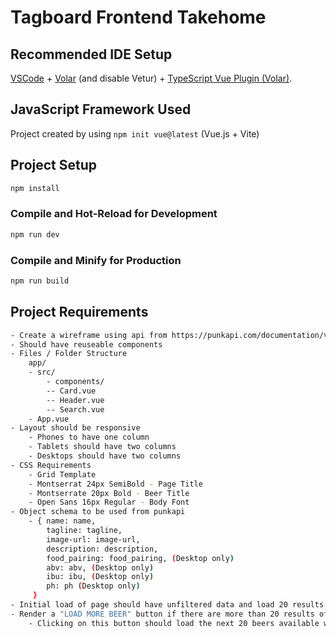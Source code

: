 # Tagboard Frontend Takehome

## Recommended IDE Setup

[VSCode](https://code.visualstudio.com/) + [Volar](https://marketplace.visualstudio.com/items?itemName=Vue.volar) (and disable Vetur) + [TypeScript Vue Plugin (Volar)](https://marketplace.visualstudio.com/items?itemName=Vue.vscode-typescript-vue-plugin).

## JavaScript Framework Used
Project created by using `npm init vue@latest` (Vue.js + Vite)

## Project Setup

```sh
npm install
```

### Compile and Hot-Reload for Development

```sh
npm run dev
```

### Compile and Minify for Production

```sh
npm run build
```

## Project Requirements 
```sh
- Create a wireframe using api from https://punkapi.com/documentation/v2
- Should have reuseable components
- Files / Folder Structure
    app/
    - src/
        - components/
        -- Card.vue
        -- Header.vue
        -- Search.vue
    - App.vue
- Layout should be responsive
    - Phones to have one column
    - Tablets should have two columns
    - Desktops should have two columns
- CSS Requirements 
    - Grid Template
    - Montserrat 24px SemiBold - Page Title
    - Montserrate 20px Bold - Beer Title
    - Open Sans 16px Regular - Body Font
- Object schema to be used from punkapi
    - { name: name,
        tagline: tagline,
        image-url: image-url,
        description: description,
        food_pairing: food_pairing, (Desktop only)
        abv: abv, (Desktop only)
        ibu: ibu, (Desktop only)
        ph: ph (Desktop only)
     }
- Initial load of page should have unfiltered data and load 20 results at a time.
- Render a "LOAD MORE BEER" button if there are more than 20 results of beers.
    - Clicking on this button should load the next 20 beers available without forcing a fullscreen re-render

```
